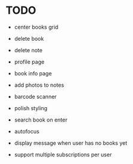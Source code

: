 # TODO

- center books grid

- delete book
- delete note
- profile page
- book info page
- add photos to notes
- barcode scanner
- polish styling
- search book on enter
- autofocus
- display message when user has no books yet
- support multiple subscriptions per user
